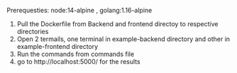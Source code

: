 Prerequesties: node:14-alpine , golang:1.16-alpine    

1. Pull the Dockerfile from Backend and frontend directoy to respective directories
2. Open 2 termails, one terminal in example-backend directory and other in example-frontend directory
3. Run the commands from commands file
4. go to http://localhost:5000/ for the results
